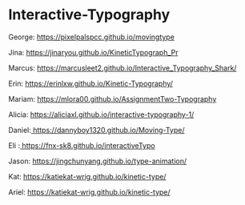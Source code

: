 # Interactive-Typography

George: <a href="https://pixelpalspcc.github.io/movingtype" target="_blank">https://pixelpalspcc.github.io/movingtype</a><br>

Jina: <a href="https://jinaryou.github.io/KineticTypograph_Pr" target="_blank">https://jinaryou.github.io/KineticTypograph_Pr</a><br>

Marcus: <a href="https://marcusleet2.github.io/Interactive_Typography_Shark" target="_blank">https://marcusleet2.github.io/Interactive_Typography_Shark/</a><br>

Erin: <a href="https://erinlxw.github.io/Kinetic-Typography/" target="_blank">https://erinlxw.github.io/Kinetic-Typography/</a><br>

Mariam: <a href="https://mlora00.github.io/AssignmentTwo-Typography/" target="_blank">https://mlora00.github.io/AssignmentTwo-Typography</a><br>

Alicia: <a href="https://aliciaxl.github.io/interactive-typography-1/" target="_blank">https://aliciaxl.github.io/interactive-typography-1/</a><br>

Daniel:<a href="https://dannyboy1320.github.io/Moving-Type/" target="_blank"> https://dannyboy1320.github.io/Moving-Type/</a><br>

Eli :<a href="https://fnx-sk8.github.io/interactiveTypo" target="_blank"> https://fnx-sk8.github.io/interactiveTypo </a><br>

Jason: <a href="https://jingchunyang.github.io/type-animation/" target="_blank"> https://jingchunyang.github.io/type-animation/ </a><br>

Kat: <a href="https://katiekat-wrig.github.io/kinetic-type/" target="_blank"> https://katiekat-wrig.github.io/kinetic-type/ </a><br>

Ariel: <a href="https://ariellang.github.io/KineticTypography_Project/" target="_blank"> https://katiekat-wrig.github.io/kinetic-type/ </a><br>


